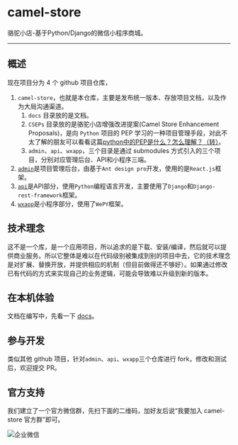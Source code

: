 # camel-store
骆驼小店-基于Python/Django的微信小程序商城。

------------

## 概述

现在项目分为 4 个 github 项目仓库，

1. `camel-store`，也就是本仓库，主要是发布统一版本、存放项目文档，以及作为大局沟通渠道。
    1. `docs` 目录放的是文档。
    1. `CSEPs` 目录放的是骆驼小店增强改进提案(Camel Store Enhancement Proposals)，是向 `Python` 项目的 PEP 学习的一种项目管理手段，对此不太了解的朋友可以看看这篇[python中的PEP是什么？怎么理解？（转）](https://www.cnblogs.com/abella/p/10056875.html)。
    1. `admin`、`api`、`wxapp`，三个目录是通过 submodules 方式引入的三个项目，分别对应管理后台、API和小程序三端。
1. [`admin`](https://github.com/gzqichang/camel-store-admin)是项目管理后台，由基于`Ant design pro`开发，使用的是`React.js`框架。
1. [`api`](https://github.com/gzqichang/camel-store-api)是API部分，使用`Python`编程语言开发，主要使用了`Django`和`Django-rest-framework`框架。
1. [`wxapp`](https://github.com/gzqichang/camel-store-wxapp)是小程序部分，使用了`WePY`框架。

## 技术理念

这不是一个库，是一个应用项目，所以追求的是下载、安装/编译，然后就可以提供商业服务。所以它整体是难以在代码级别被集成到别的项目中去，它的技术理念是对扩展、替换开放，并提供相应的机制（但目前做得还不够好）。如果通过修改已有代码的方式来实现自己的业务逻辑，可能会导致难以升级到新的版本。


## 在本机体验
文档在编写中，先看一下 [docs](https://github.com/gzqichang/camel-store/tree/master/docs)。

## 参与开发

类似其他 github 项目，针对`admin`、`api`、`wxapp`三个仓库进行 fork，修改和测试后，欢迎提交 PR。

## 官方支持

我们建立了一个官方微信群，先扫下面的二维码，加好友后说“我要加入 camel-store 官方群”即可。

![企业微信](http://gzqichang.com/assets/img/contact-qrcode-qiyuewechat.png)
